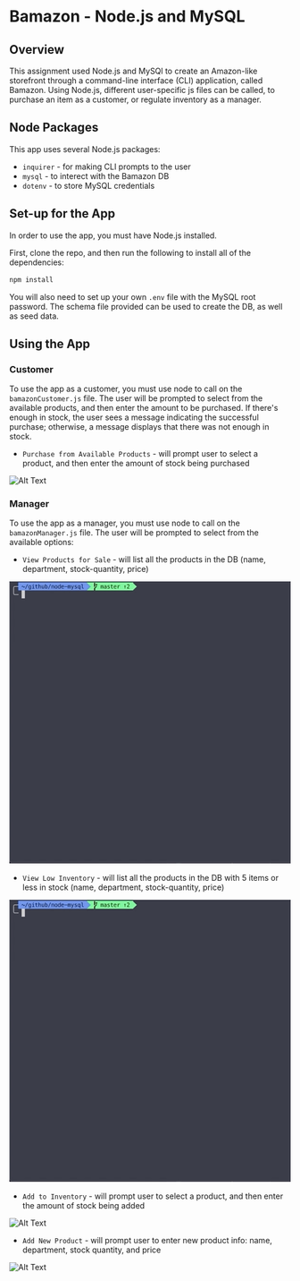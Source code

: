 # Bamazon - Node.js and MySQL

## Overview
This assignment used Node.js and MySQl to create an Amazon-like storefront through a command-line interface (CLI) application, called Bamazon. Using Node.js, different user-specific js files can be called, to purchase an item as a customer, or regulate inventory as a manager. 

## Node Packages
This app uses several Node.js packages:
* `inquirer` - for making CLI prompts to the user
* `mysql` - to interect with the Bamazon DB
* `dotenv` - to store MySQL credentials

## Set-up for the App
In order to use the app, you must have Node.js installed.

First, clone the repo, and then run the following to install all of the dependencies:
```javascript
npm install
```

You will also need to set up your own `.env` file with the MySQL root password.
The schema file provided can be used to create the DB, as well as seed data.

## Using the App
### Customer
To use the app as a customer, you must use node to call on the `bamazonCustomer.js` file. The user will be prompted to select from the available products, and then enter the amount to be purchased. If there's enough in stock, the user sees a message indicating the successful purchase; otherwise, a message displays that there was not enough in stock.

* `Purchase from Available Products` - will prompt user to select a product, and then enter the amount of stock being purchased

![Alt Text](gifs/purchase.gif)

### Manager
To use the app as a manager, you must use node to call on the `bamazonManager.js` file. The user will be prompted to select from the available options:

* `View Products for Sale` - will list all the products in the DB (name, department, stock-quantity, price)

![Alt Text](gifs/managerAll.gif)

* `View Low Inventory` - will list all the products in the DB with 5 items or less in stock (name, department, stock-quantity, price)

![Alt Text](gifs/managerLow.gif)

* `Add to Inventory` - will prompt user to select a product, and then enter the amount of stock being added

![Alt Text](gifs/managerAdd.gif)

* `Add New Product` - will prompt user to enter new product info: name, department, stock quantity, and price

![Alt Text](gifs/managerNew.gif)